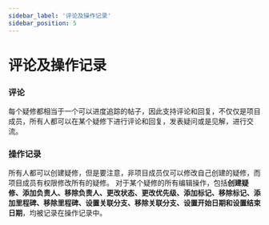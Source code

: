 ```yaml
---
sidebar_label: '评论及操作记录'      
sidebar_position: 5    
---
```


# 评论及操作记录
### 评论
每个疑修都相当于一个可以进度追踪的帖子，因此支持评论和回复，不仅仅是项目成员，所有人都可以在某个疑修下进行评论和回复，发表疑问或是见解，进行交流。
### 操作记录
所有人都可以创建疑修，但是要注意，非项目成员仅可以修改自己创建的疑修，而项目成员有权限修改所有的疑修。
对于某个疑修的所有编辑操作，包括**创建疑修、添加负责人、移除负责人、更改状态、更改优先级、添加标记、移除标记、添加里程碑、移除里程碑、设置关联分支、移除关联分支、设置开始日期和设置结束日期**，均被记录在操作记录中。